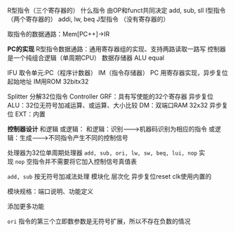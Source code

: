 R型指令（三个寄存器的）
	什么指令 由OP和funct共同决定
	add, sub, sll
I型指令（两个寄存器的）
	addi, lw, beq
J型指令 （没有寄存器的）

取指令的数据通路：Mem[PC++]->IR

**PC的实现**
R型指令数据通路：通用寄存器组的实现、支持两路读取一路写
控制器是一个纯组合逻辑（单周期CPU）
数据存储器
ALU equal

IFU 取令单元:PC（程序计数器） IM（指令存储器）
					PC 用寄存器实现，异步复位
					起始地址
					IM用ROM 32bitx32
						
Splitter 分解32位指令
Controller 
GRF：具有写使能的32个寄存器
		异步复位
ALU：32位无符号加减运算、或运算、大小比较
DM：双端口RAM 32x32 异步复位
EXT：内置


**控制器设计**
和逻辑 或逻辑：
和逻辑：识别--->机器码识别为相应的指令
或逻辑：生成--->不同指令产生不同的控制信号






处理器为32位单周期处理器
`add, sub, ori, lw, sw, beq, lui, nop`
实现 `nop` 空指令并不需要将它加入控制信号真值表

`add, sub` 按无符号加减法处理
模块化
层次化
异步复位reset
clk使用内置的

模块规格：端口说明、功能定义





添加更多功能


`ori` 指令的第三个立即数参数是无符号扩展，所以不存在负数的情况